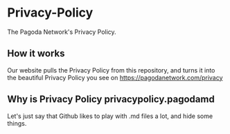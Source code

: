 # Privacy-Policy
The Pagoda Network's Privacy Policy.


## How it works
Our website pulls the Privacy Policy from this repository, and turns it into the beautiful Privacy Policy you see on https://pagodanetwork.com/privacy

## Why is Privacy Policy privacypolicy.pagodamd
Let's just say that Github likes to play with .md files a lot, and hide some things.